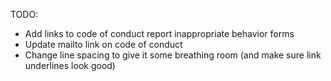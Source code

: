 TODO:

* Add links to code of conduct report inappropriate behavior forms
* Update mailto link on code of conduct
* Change line spacing to give it some breathing room (and make sure link underlines look good)